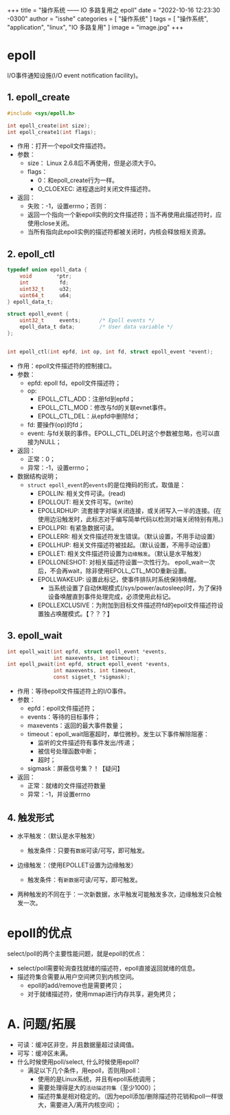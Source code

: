 +++
title = "操作系统 —— IO 多路复用之 epoll"
date = "2022-10-16 12:23:30 -0300"
author = "isshe"
categories = [ "操作系统" ]
tags = [ "操作系统", "application", "linux", "IO 多路复用" ]
image = "image.jpg"
+++


# epoll
I/O事件通知设施(I/O event notification facility)。

## 1. epoll_create
```c
#include <sys/epoll.h>

int epoll_create(int size);
int epoll_create1(int flags);
```
* 作用：打开一个epoll文件描述符。
* 参数：
    * size： Linux 2.6.8后不再使用，但是必须大于0。
    * flags：
        * 0：和epoll_create行为一样。
        * O_CLOEXEC: 进程退出时关闭文件描述符。
* 返回：
    * 失败：-1，设置errno；否则：
    * 返回一个指向一个新epoll实例的文件描述符；当不再使用此描述符时，应使用close关闭。
    * 当所有指向此epoll实例的描述符都被关闭时，内核会释放相关资源。

## 2. epoll_ctl
```c
typedef union epoll_data {
    void        *ptr;
    int          fd;
    uint32_t     u32;
    uint64_t     u64;
} epoll_data_t;

struct epoll_event {
    uint32_t     events;      /* Epoll events */
    epoll_data_t data;        /* User data variable */
};


int epoll_ctl(int epfd, int op, int fd, struct epoll_event *event);  
```
* 作用：epoll文件描述符的控制接口。
* 参数：
    * epfd: epoll fd，epoll文件描述符；
    * op:
        * EPOLL_CTL_ADD：注册fd到epfd；
        * EPOLL_CTL_MOD：修改与fd的关联evnet事件。
        * EPOLL_CTL_DEL：从epfd中删除fd；
    * fd: 要操作(op)的fd；
    * event: 与fd关联的事件。EPOLL_CTL_DEL时这个参数被忽略，也可以直接为NULL；
* 返回：
    * 正常：0；
    * 异常：-1，设置errno；
* 数据结构说明；
    * `struct epoll_event`的`events`的是位掩码的形式，取值是：
        * EPOLLIN: 相关文件可读。(read)
        * EPOLLOUT: 相关文件可写。(write)
        * EPOLLRDHUP: 流套接字对端关闭连接，或关闭写入一半的连接。(在使用边沿触发时，此标志对于编写简单代码以检测对端关闭特别有用。)
        * EPOLLPRI: 有紧急数据可读。
        * EPOLLERR: 相关文件描述符发生错误。（默认设置，不用手动设置）
        * EPOLLHUP: 相关文件描述符被挂起。（默认设置，不用手动设置）
        * EPOLLET: 相关文件描述符设置为`边缘触发`。（默认是水平触发）
        * EPOLLONESHOT: 对相关描述符设置一次性行为。 epoll_wait一次后，不会再wait，除非使用EPOLL_CTL_MOD重新设置。
        * EPOLLWAKEUP: 设置此标记，使事件排队时系统保持唤醒。
            * 当系统设置了自动休眠模式(/sys/power/autosleep)时，为了保持设备唤醒直到事件处理完成，必须使用此标记。
        * EPOLLEXCLUSIVE：为附加到目标文件描述符fd的epoll文件描述符设置独占唤醒模式。【？？？】

## 3. epoll_wait
```c
int epoll_wait(int epfd, struct epoll_event *events,
               int maxevents, int timeout);
int epoll_pwait(int epfd, struct epoll_event *events,
               int maxevents, int timeout,
               const sigset_t *sigmask);
```
* 作用：等待epoll文件描述符上的I/O事件。
* 参数：
    * epfd：epoll文件描述符；
    * events：等待的目标事件；
    * maxevents：返回的最大事件数量；
    * timeout：epoll_wait阻塞超时，单位微秒。发生以下事件解除阻塞：
        * 监听的文件描述符有事件发出/传递；
        * 被信号处理函数中断；
        * 超时；
    * sigmask：屏蔽信号集？！【疑问】
* 返回：
    * 正常：就绪的文件描述符数量
    * 异常：-1，并设置errno

## 4. 触发形式
* 水平触发：（默认是水平触发）
    * 触发条件：只要有`数据`可读/可写，即可触发。

* 边缘触发：（使用EPOLLET设置为边缘触发）
    * 触发条件：有`新数据`可读/可写，即可触发。
* 两种触发的不同在于：一次新数据，水平触发可能触发多次，边缘触发只会触发一次。

# epoll的优点
select/poll的两个主要性能问题，就是epoll的优点：
* select/poll需要轮询查找就绪的描述符，epoll直接返回就绪的信息。
* 描述符集合需要从用户空间拷贝到内核空间。
    * epoll的add/remove也是需要拷贝；
    * 对于就绪描述符，使用mmap进行内存共享，避免拷贝；

# A. 问题/拓展
* 可读：缓冲区非空，并且数据量超过读阈值。
* 可写：缓冲区未满。
* 什么时候使用poll/select, 什么时候使用epoll?
    * 满足以下几个条件，用epoll，否则用poll：
        * 使用的是Linux系统，并且有epoll系统调用；
        * 需要处理得是大的`活动描述符集`（至少1000）；
        * 描述符集是相对稳定的。（因为epoll添加/删除描述符花销和poll一样很大，需要进入/离开内核空间）；
